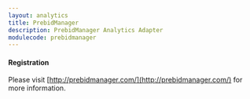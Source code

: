 ```yaml
---
layout: analytics
title: PrebidManager
description: PrebidManager Analytics Adapter
modulecode: prebidmanager
---
```


#### Registration

Please visit [http://prebidmanager.com/](http://prebidmanager.com/) for more information.

